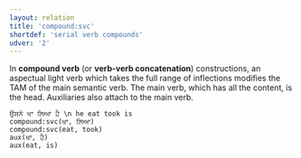 ```yaml
---
layout: relation
title: 'compound:svc'
shortdef: 'serial verb compounds'
udver: '2'
---
```


In **compound verb** (or **verb-verb concatenation**) constructions, an aspectual light verb which takes the full range of inflections modifies the TAM of the main semantic verb. The main verb, which has all the content, is the head. Auxiliaries also attach to the main verb.

~~~ sdparse
ਉਸਨੇ ਖਾ ਲਿਆ ਹੈ \n he eat took is
compound:svc(ਖਾ, ਲਿਆ)
compound:svc(eat, took)
aux(ਖਾ, ਹੈ)
aux(eat, is)
~~~
<!-- Interlanguage links updated Po lis 14 15:35:17 CET 2022 -->
